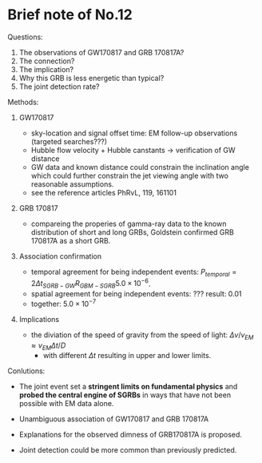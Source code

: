 # Brief note of No.12

Questions:

1. The observations of GW170817 and GRB 170817A?
2. The connection?
3. The implication?
4. Why this GRB is less energetic than typical?
5. The joint detection rate?

Methods:

1. GW170817
    - sky-location and signal offset time: EM follow-up observations (targeted searches???)
    - Hubble flow velocity + Hubble canstants -> verification of GW distance 
    - GW data and known distance could constrain the inclination angle which could further constrain the jet viewing angle with two reasonable assumptions.
    - see the reference articles PhRvL, 119, 161101

2. GRB 170817
    - compareing the properies of gamma-ray data to the known distribution of short and long GRBs, Goldstein confirmed GRB 170817A as a short GRB.

3. Association confirmation
    - temporal agreement for being independent events: $P_{temporal} = 2\Delta t_{SGRB-GW} R_{GBM-SGRB}5.0 \times 10^{-6}$.
    - spatial agreement for being independent events: ??? result: 0.01
    - together: $5.0 \times 10^{-7}$

4. Implications
    - the diviation of the speed of gravity from the speed of light: $\Delta v/v_{EM} \approx v_{EM} \Delta t/D$
      - with different $\Delta t$ resulting in upper and lower limits.

Conlutions:

- The joint event set a **stringent limits on fundamental physics** and **probed the central engine of SGRBs** in ways that have not been possible with EM data alone.

- Unambiguous association of GW170817 and GRB 170817A

- Explanations for the observed dimness of GRB170817A is proposed.

- Joint detection could be more common than previously predicted. 